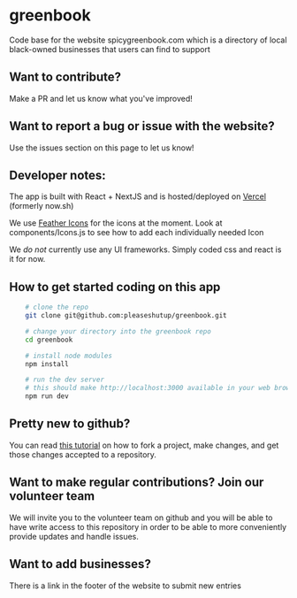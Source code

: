 # greenbook
Code base for the website spicygreenbook.com which is a directory of local black-owned businesses that users can find to support

## Want to contribute?
Make a PR and let us know what you've improved!

## Want to report a bug or issue with the website?
Use the issues section on this page to let us know!



## Developer notes:
The app is built with React + NextJS and is hosted/deployed on [Vercel](https://www.vercel.com) (formerly now.sh)

We use [Feather Icons](https://feathericons.com/) for the icons at the moment. Look at components/Icons.js to see how to add each individually needed Icon

We *do not* currently use any UI frameworks. Simply coded css and react is it for now.

## How to get started coding on this app
```sh
    # clone the repo
    git clone git@github.com:pleaseshutup/greenbook.git

    # change your directory into the greenbook repo
    cd greenbook

    # install node modules
    npm install

    # run the dev server
    # this should make http://localhost:3000 available in your web browser
    npm run dev

```

## Pretty new to github?
You can read [this tutorial](https://codeburst.io/a-step-by-step-guide-to-making-your-first-github-contribution-5302260a2940) on how to fork a project, make changes, and get those changes accepted to a repository.


## Want to make regular contributions? Join our volunteer team
We will invite you to the volunteer team on github and you will be able to have write access to this repository in order to be able to more conveniently provide updates and handle issues.



## Want to add businesses?
There is a link in the footer of the website to submit new entries
